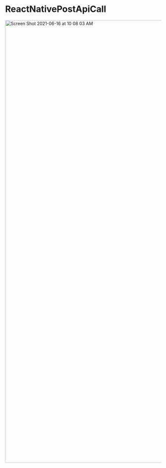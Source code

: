 # ReactNativePostApiCall

<img width="1428" alt="Screen Shot 2021-06-16 at 10 08 03 AM" src="https://user-images.githubusercontent.com/39657409/122158812-de944600-ce8a-11eb-9186-1adf255acbab.png">
